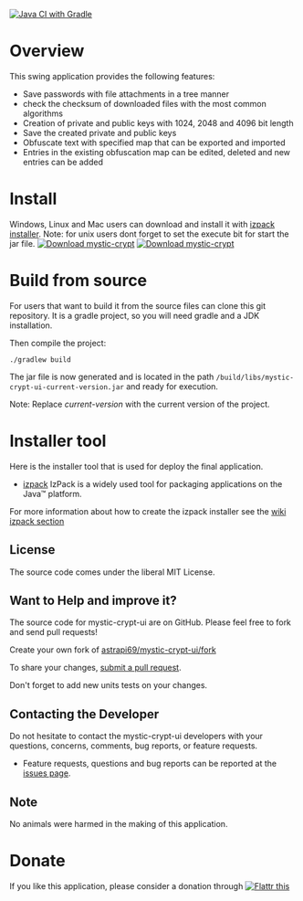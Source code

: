 [![Java CI with Gradle](https://github.com/astrapi69/mystic-crypt-ui/workflows/Java%20CI%20with%20Gradle/badge.svg)](https://github.com/astrapi69/mystic-crypt-ui/actions/workflows/gradle.yml)
# Overview

This swing application provides the following features:

 * Save passwords with file attachments in a tree manner
 * check the checksum of downloaded files with the most common algorithms
 * Creation of private and public keys with 1024, 2048 and 4096 bit length
 * Save the created private and public keys
 * Obfuscate text with specified map that can be exported and imported
 * Entries in the existing obfuscation map can be edited, deleted and new entries can be added

# Install

Windows, Linux and Mac users can download and install it with
[izpack installer](https://sourceforge.net/projects/mysticcrypt/files/5.1/installer.jar/download).
Note: for unix users dont forget to set the execute bit for start the jar file.
[![Download mystic-crypt](https://a.fsdn.com/con/app/sf-download-button)](https://sourceforge.net/projects/mysticcrypt/files/latest/download)
[![Download mystic-crypt](https://img.shields.io/sourceforge/dm/mysticcrypt.svg)](https://sourceforge.net/projects/mysticcrypt/files/latest/download)

# Build from source

For users that want to build it from the source files can clone this git repository. It is a gradle project, so you will
need gradle and a JDK installation.

Then compile the project:

```
./gradlew build
```

The jar file is now generated and is located in the path ```/build/libs/mystic-crypt-ui-current-version.jar``` and ready
for execution.

Note:
Replace *current-version* with the current version of the project.

# Installer tool

Here is the installer tool that is used for deploy the final application.

* [izpack](http://izpack.org/) IzPack is a widely used tool for packaging applications on the Java™ platform.

For more information about how to create the izpack installer see the [wiki izpack section](https://github.com/astrapi69/mystic-crypt-ui/wiki/How-to-create-izpack-installer-with-gradle)

## License

The source code comes under the liberal MIT License.

## Want to Help and improve it? ###

The source code for mystic-crypt-ui are on GitHub. Please feel free to fork and send pull requests!

Create your own fork of [astrapi69/mystic-crypt-ui/fork](https://github.com/astrapi69/mystic-crypt-ui/fork)

To share your changes, [submit a pull request](https://github.com/astrapi69/mystic-crypt-ui/pull/new/develop).

Don't forget to add new units tests on your changes.

## Contacting the Developer

Do not hesitate to contact the mystic-crypt-ui developers with your questions, concerns, comments, bug reports, or feature requests.
- Feature requests, questions and bug reports can be reported at the [issues page](https://github.com/astrapi69/mystic-crypt-ui/issues).

## Note

No animals were harmed in the making of this application.

# Donate

If you like this application, please consider a donation through
<a href="https://flattr.com/submit/auto?fid=r7vp62&url=https%3A%2F%2Fgithub.com%2Flightblueseas%2Fmystic-crypt-ui" target="_blank">
<img src="http://button.flattr.com/flattr-badge-large.png" alt="Flattr this" title="Flattr this" border="0">
</a>
